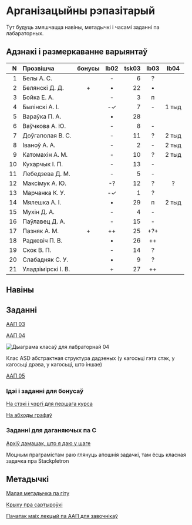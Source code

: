 # Арганізацыйны рэпазітарый

Тут будуць змяшчацца навіны, метадычкі і часамі заданні па лабараторных.

## Адзнакі і размеркаванне варыянтаў


|N  |Прозвішча         |бонусы|lb02|tsk03|lb03|lb04|
|--:|:-----------------|:----:|:--:|----:|:--:|:--:|
|  1|Белы А. С.        |      |- | 6|?  |
|  2|Белянскі Д. Д.    |+     |• |22|•  |
|  3|Бойка Е. А.       |      |- | 3|п  |
|  4|Былінскі А. І.    |      |-✓| 7|-  |1 тыд
|  5|Вараўка П. А.     |      |• |28|   |
|  6|Ваўчкова А. Ю.    |      |- | 8|-  |
|  7|Доўгаполая В. С.  |      |- |11|?  |2 тыд
|  8|Іваноў А. А.      |      |- | 2|-  |2 тыд
|  9|Катомахін А. М.   |      |- |10|?  |2 тыд
| 10|Кухарчык І. П.    |      |- |13|-  |
| 11|Лебедзева Д. М.   |      |- | 5|-  |
| 12|Максімук А. Ю.    |      |-?|12|?  |?
| 13|Марчанка К. У.    |      |-✓| 1|?  |
| 14|Мялешка А. І.     |      |• |29|п  |2 тыд
| 15|Мухін Д. А.       |      |- | 4|-  |
| 16|Паўлавец Д. А.    |      |- |15|-  |
| 17|Пазняк А. М.      |+     |++|25|+?+|
| 18|Радкевіч П. В.    |      |• |26|++ |
| 19|Скок В. П.        |      |- |14|?  |
| 20|Слабадняк С. У.   |      |• | 9|?  |
| 21|Уладзімірскі І. В.|      |+ |27|++ |


## Навіны

## Заданні

[ААП 03](https://github.com/BSU2013gr04Lego/Workflow/releases/download/task03/OOPlb03.pdf)

[ААП 04](https://github.com/BSU2013gr04Lego/Workflow/releases/download/OOP04/OOPlb04.pdf)

![Дыаграма класаў для лабраторнай 04](https://raw.githubusercontent.com/BSU2013gr04Lego/Workflow/master/pimplNVI.png)

Клас ASD абстрактная структура дадзеных (у кагосьці гэта стэк, у кагосьці дрэва, у кагосьці, што іншае)

[ААП 05](https://github.com/BSU2013gr04Lego/Workflow/releases/download/polimorphism/Polimorfizm.pdf)

### Ідэі і заданні для бонусаў

[На стэкі і чэргі для першага курса](https://github.com/BSU2013gr04Lego/Workflow/releases/download/%D0%B1%D0%BE%D0%BD%D1%83%D1%81%D1%8B/StekiCxerhi.pdf)

[На абходы графаў](https://github.com/BSU2013gr04Lego/Workflow/releases/download/%D0%B1%D0%BE%D0%BD%D1%83%D1%81%D1%8B/Obvhody1grup.pdf)

### Заданні для даганяючых па С

[Архіў дамашак, што я даю у шаге](https://github.com/BSU2013gr04Lego/Workflow/releases/download/forNewbie/dzArchive.7z)

Моцным праграмістам раю глянуць апошнія задачкі, там ёсць класная задачка пра Stackpletron

## Метадычкі
[Малая метадычка па гіту](https://github.com/BSU2013gr4Lego/Example/releases/download/gitPdf/AboutGit.pdf)

[Крыху пра сартыроўкі](https://github.com/BSU2013gr04Lego/Workflow/releases/download/%D0%B1%D0%BE%D0%BD%D1%83%D1%81%D1%8B/KSR_SortMasEd1.pdf)

[Пачатак маіх лекцый па ААП для завочнікаў](https://github.com/BSU2013gr04Lego/Workflow/releases/download/forNewbie/LekciiAAP1.pdf)
